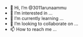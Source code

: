 - 👋 Hi, I’m @3011arunaammu
- 👀 I’m interested in ...
- 🌱 I’m currently learning ...
- 💞️ I’m looking to collaborate on ...
- 📫 How to reach me ...

<!---
3011arunaammu/3011arunaammu is a ✨ special ✨ repository because its `README.md` (this file) appears on your GitHub profile.
You can click the Preview link to take a look at your changes.
--->
